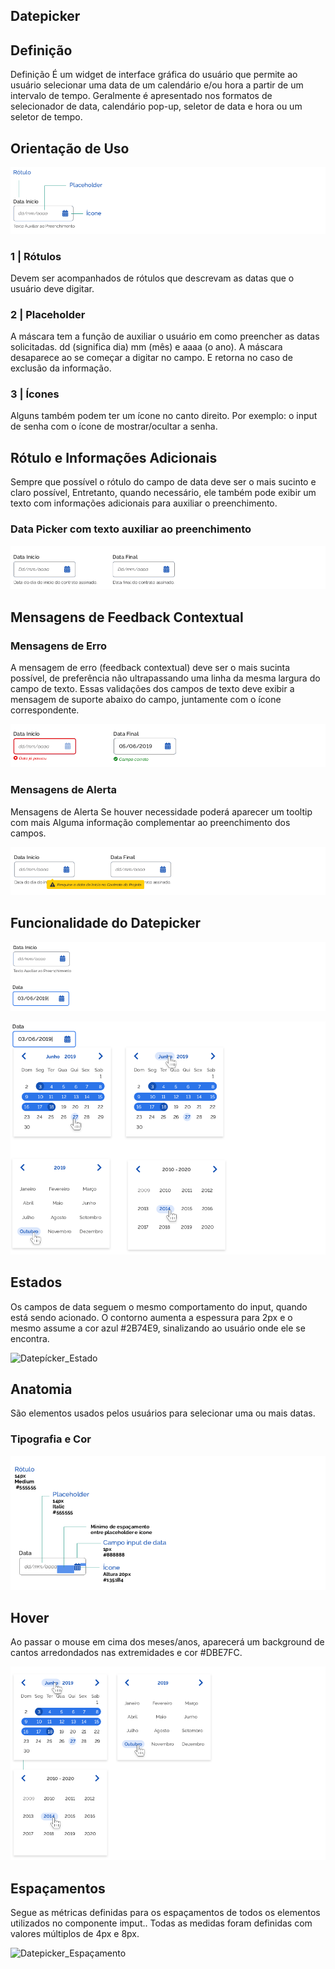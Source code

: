
## Datepicker

## Definição

Definição É um widget de interface gráfica do usuário que permite ao usuário selecionar uma data de um calendário e/ou hora a partir de um intervalo de tempo. Geralmente é apresentado nos formatos de selecionador de data, calendário pop-up, seletor de data e hora ou um seletor de tempo.

## Orientação de Uso

![Datepicker_Orientação](../../assets/images/components_img/datepicker/Datepicker_Orientação.png)

### 1 | Rótulos 

Devem ser acompanhados de rótulos que descrevam as datas que o usuário deve digitar. 

### 2 | Placeholder 

A máscara tem a função de auxiliar o usuário em como preencher as datas solicitadas. dd (significa dia) mm (mês) e aaaa (o ano). A máscara desaparece ao se começar a digitar no campo. E retorna no caso de exclusão da informação. 

### 3 | Ícones 

Alguns também podem ter um ícone no canto direito. Por exemplo: o input de senha com o ícone de mostrar/ocultar a senha.

## Rótulo e Informações Adicionais

Sempre que possível o rótulo do campo de data deve ser o mais sucinto e claro possível, Entretanto, quando necessário, ele também pode exibir um texto com informações adicionais para auxiliar o preenchimento.

### Data Picker com texto auxiliar ao preenchimento

![Datepicker_Texto_Auxiliar](../../assets/images/components_img/datepicker/Datepicker_Texto_Auxiliar.png)

## Mensagens de Feedback Contextual

### Mensagens de Erro 

A mensagem de erro (feedback contextual) deve ser o mais sucinta possível, de preferência não ultrapassando uma linha da mesma largura do campo de texto. 
Essas validações dos campos de texto deve exibir a mensagem de suporte abaixo do campo, juntamente com o ícone correspondente.

![Datepicker_Mensagem_Erro](../../assets/images/components_img/datepicker/Datepicker_Mensagem_Erro.png)

### Mensagens de Alerta

Mensagens de Alerta Se houver necessidade poderá aparecer um tooltip com mais Alguma informação complementar ao preenchimento dos campos.

![Datepicker_Mensagem_Alerta](../../assets/images/components_img/datepicker/Datepicker_Mensagem_Alerta.png)

## Funcionalidade do Datepicker

![Datepicker_Funcionalidades_1](../../assets/images/components_img/datepicker/Datepicker_Funcionalidades_1.png)

![Datepicker_Funcionalidades_2](../../assets/images/components_img/datepicker/Datepicker_Funcionalidades_2.png)


## Estados 

Os campos de data seguem o mesmo comportamento do input, quando está sendo acionado. O contorno aumenta a espessura para 2px e o mesmo assume a cor azul #2B74E9, sinalizando ao usuário onde ele se encontra.

![Datepícker_Estado](../../assets/images/components_img/datepicker/Datepícker_Estado.png)

## Anatomia 

São elementos usados pelos usuários para selecionar uma ou mais datas.

### Tipografia e Cor

![Datepicker_Tipografia](../../assets/images/components_img/datepicker/Datepicker_Tipografia.png)

## Hover 

Ao passar o mouse em cima dos meses/anos, aparecerá um background de cantos arredondados nas extremidades e cor #DBE7FC.

![Datepicker_Hover](../../assets/images/components_img/datepicker/Datepicker_Hover.png)

## Espaçamentos

Segue as métricas definidas para os espaçamentos de todos os elementos utilizados no componente imput.. Todas as medidas foram definidas com valores múltiplos de 4px e 8px.

![Datepicker_Espaçamento](../../assets/images/components_img/datepicker/Datepicker_Espaçamento.png)
